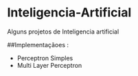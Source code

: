 # Inteligencia-Artificial
Alguns projetos de Inteligencia artificial

##Implementaçãoes :

- Perceptron Simples
- Multi Layer Perceptron
